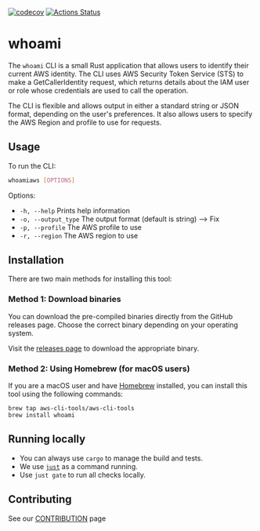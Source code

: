 [![codecov](https://codecov.io/gh/aws-cli-tools/whoami/branch/main/graph/badge.svg?token=NW4955XIZT)](https://codecov.io/gh/aws-cli-tools/whoami)
[![Actions Status](https://github.com/aws-cli-tools/whoami/workflows/Code%20Gating/badge.svg?branch=main)](https://github.com/aws-cli-tools/whoami/workflows/Code%20Gating/badge.svg?branch=main)

# whoami
The `whoami` CLI is a small Rust application that allows users to identify their current AWS identity. The CLI uses AWS Security Token Service (STS) to make a GetCallerIdentity request, which returns details about the IAM user or role whose credentials are used to call the operation.

The CLI is flexible and allows output in either a standard string or JSON format, depending on the user's preferences. It also allows users to specify the AWS Region and profile to use for requests.

## Usage
To run the CLI:
```bash
whoamiaws [OPTIONS]
```


Options:

* `-h, --help` Prints help information
* `-o, --output_type` The output format (default is string) --> Fix
* `-p, --profile` The AWS profile to use
* `-r, --region` The AWS region to use

## Installation

There are two main methods for installing this tool:

### Method 1: Download binaries

You can download the pre-compiled binaries directly from the GitHub releases page. Choose the correct binary depending on your operating system.

Visit the [releases page](https://github.com/aws-cli-tools/whoami/releases) to download the appropriate binary.

### Method 2: Using Homebrew (for macOS users)

If you are a macOS user and have [Homebrew](https://brew.sh/) installed, you can install this tool using the following commands:

```shell
brew tap aws-cli-tools/aws-cli-tools
brew install whoami
```

## Running locally
* You can always use `cargo` to manage the build and tests.
* We use [`just`](https://github.com/casey/just) as a command running.
* Use `just gate` to run all checks locally.

## Contributing
See our [CONTRIBUTION](CONTRIBUTION.md) page
